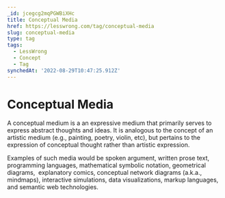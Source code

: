 ```yaml
---
_id: jcegcg2mqPGWBiXHc
title: Conceptual Media
href: https://lesswrong.com/tag/conceptual-media
slug: conceptual-media
type: tag
tags:
  - LessWrong
  - Concept
  - Tag
synchedAt: '2022-08-29T10:47:25.912Z'
---
```


# Conceptual Media

A conceptual medium is a an expressive medium that primarily serves to express abstract thoughts and ideas. It is analogous to the concept of an artistic medium (e.g., painting, poetry, violin, etc), but pertains to the expression of conceptual thought rather than artistic expression.

Examples of such media would be spoken argument, written prose text, programming languages, mathematical symbolic notation, geometrical diagrams,  explanatory comics, conceptual network diagrams (a.k.a., mindmaps), interactive simulations, data visualizations, markup languages, and semantic web technologies.
